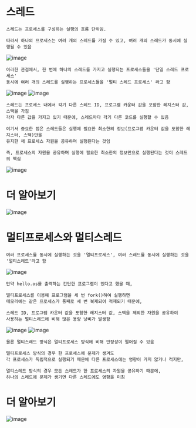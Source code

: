 # 스레드
    스레드는 프로세스를 구성하는 실행의 흐름 단위임. 
    
    따라서 하나의 프로세스는 여러 개의 스레드를 가질 수 있고, 여러 개의 스레드가 동시에 실행될 수 있음

![image](https://github.com/user-attachments/assets/c2457720-db60-47bd-9584-96652be84084)

    이러한 관점에서, 한 번에 하나의 스레드를 가지고 실행되는 프로세스들을 '단일 스레드 프로세스'
    동시에 여러 개의 스레드를 실행하는 프로세스들을 '멀티 스레드 프로세스' 라고 함

![image](https://github.com/user-attachments/assets/39d8495b-dc0f-4afa-9fdb-136b47595e04)
![image](https://github.com/user-attachments/assets/c9ded67e-ad1d-4d09-a075-2ee4163072a5)

    스레드는 프로세스 내에서 각기 다른 스레드 ID, 프로그램 카운터 값을 포함한 레지스터 값, 스택을 가짐
    각자 다른 값을 가지고 있기 때문에, 스레드마다 각기 다른 코드를 실행할 수 있음

    여기서 중요한 점은 스레드들은 실행에 필요한 최소한의 정보(프로그램 카운터 값을 포함한 레지스터, 스택)만을
    유지한 채 프로세스 자원을 공유하며 실행된다는 것임

    즉, 프로세스의 자원을 공유하며 실행에 필요한 최소한의 정보만으로 실행된다는 것이 스레드의 핵심

![image](https://github.com/user-attachments/assets/5aebdce9-058b-4ea7-abbd-41a06d78ac40)

# 더 알아보기

![image](https://github.com/user-attachments/assets/d3ccc6e2-46d5-472f-a175-41710de25027)

# 멀티프로세스와 멀티스레드
    여러 프로세스를 동시에 실행하는 것을 '멀티프로세스', 여러 스레드를 동시에 실행하는 것을 '멀티스레드'라고 함

![image](https://github.com/user-attachments/assets/77d5e4d4-7916-4dec-9c54-7e2e092c5724)

    만약 hello.os를 출력하는 간단한 프로그램이 있다고 했을 때, 
    
    멀티프로세스를 이용해 프로그램을 세 번 fork()하여 실행하면 
    메모리에는 같은 프로세스가 통째로 세 번 복제되어 적재되기 때문에,
    
    스레드 ID, 프로그램 카운터 값을 포함한 레지스터 값, 스택을 제외한 자원을 공유하여 
    사용하는 멀티스레드에 비해 많은 용량 낭비가 발생함

![image](https://github.com/user-attachments/assets/4ae73158-6918-46d1-b5f1-ab3032f1da77)
![image](https://github.com/user-attachments/assets/e97ef803-448b-4d9c-b354-d446aaa701d2)

    물론 멀티스레드 방식은 멀티프로세스 방식에 비해 안정성이 떨어질 수 있음
    
    멀티프로세스 방식의 경우 한 프로세스에 문제가 생겨도 
    각 프로세스가 독립적으로 실행되기 때문에 다른 프로세스에는 영향이 가지 않거나 적지만,
    
    멀티스레드 방식의 경우 모든 스레드가 한 프로세스의 자원을 공유하기 때문에, 
    하나의 스레드에 문제가 생기면 다른 스레드에도 영향을 미침

# 더 알아보기
![image](https://github.com/user-attachments/assets/fc626460-c0fc-43b4-bb4f-959b09323d30)
